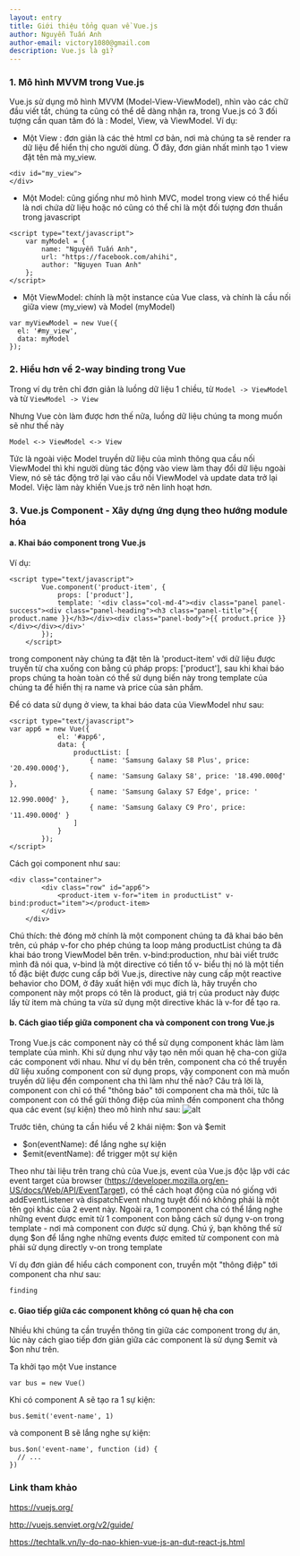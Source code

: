 ```yaml
---
layout: entry
title: Giới thiệu tổng quan về Vue.js
author: Nguyễn Tuấn Anh
author-email: victory1080@gmail.com
description: Vue.js là gì?
---
```


### 1. Mô hình MVVM trong Vue.js
Vue.js sử dụng mô hình MVVM (Model-View-ViewModel), nhìn vào các chữ đầu viết tắt, chúng ta cũng có thể dễ dàng nhận ra, trong Vue.js có 3 đối tượng cần quan tâm đó là : Model, View, và ViewModel.
Ví dụ:

* Một View : đơn giản là các thẻ html cơ bản, nơi mà chúng ta sẽ render ra dữ liệu để hiển thị cho người dùng. Ở đây, đơn giản nhất mình tạo 1 view đặt tên mà my_view.

```
<div id="my_view">
</div>

```
* Một Model: cũng giống như mô hình MVC, model trong view có thể hiểu là nơi chứa dữ liệu hoặc nó cũng có thể chỉ là một đối tượng đơn thuần trong javascript

```
<script type="text/javascript">
	var myModel = {
		name: "Nguyễn Tuấn Anh",
		url: "https://facebook.com/ahihi",
		author: "Nguyen Tuan Anh"
	};
</script>

```
* Một ViewModel: chính là một instance của Vue class, và chính là cầu nối giữa view (my_view) và Model (myModel)


```
var myViewModel = new Vue({
  el: '#my_view',
  data: myModel
});
```


### 2. Hiểu hơn về 2-way binding trong Vue
Trong ví dụ trên chỉ đơn giản là luồng dữ liệu 1 chiều, từ `Model -> ViewModel` và từ `ViewModel -> View`

Nhưng Vue còn làm được hơn thế nữa, luồng dữ liệu chúng ta mong muốn sẽ như thế này

```
Model <-> ViewModel <-> View
```
Tức là ngoài việc Model truyền dữ liệu của mình thông qua cầu nối ViewModel thì khi người dùng tác động vào view làm thay đổi dữ liệu ngoài View, nó sẽ tác động trở lại vào cầu nối ViewModel và update data trở lại Model. Việc làm này khiến Vue.js trở nên linh hoạt hơn.

### 3. Vue.js Component - Xây dựng ứng dụng theo hướng module hóa
#### a. Khai báo component trong Vue.js

Ví dụ:
```
<script type="text/javascript">
		Vue.component('product-item', {
			props: ['product'],
			template: '<div class="col-md-4"><div class="panel panel-success"><div class="panel-heading"><h3 class="panel-title">{{ product.name }}</h3></div><div class="panel-body">{{ product.price }}</div></div></div>'
		});
	</script>
```

trong component này chúng ta đặt tên là 'product-item' với dữ liệu được truyền từ cha xuống con bằng cú pháp props: ['product'], sau khi khai báo props chúng ta hoàn toàn có thể sử dụng biến này trong template của chúng ta để hiển thị ra name và price của sản phẩm.

Để có data sử dụng ở view, ta khai báo data của ViewModel như sau:

```
<script type="text/javascript">
var app6 = new Vue({
			el: '#app6',
			data: {
				productList: [
					{ name: 'Samsung Galaxy S8 Plus', price: '20.490.000₫'},
					{ name: 'Samsung Galaxy S8', price: '18.490.000₫' },
					{ name: 'Samsung Galaxy S7 Edge', price: ' 12.990.000₫' },
					{ name: 'Samsung Galaxy C9 Pro', price: '11.490.000₫' }
				]
			}
		});
</script>

```

Cách gọi component như sau:

```
<div class="container">
		<div class="row" id="app6">
			<product-item v-for="item in productList" v-bind:product="item"></product-item>
		</div>
	</div>
```

Chú thích: thẻ đóng mở <product-item> chính là một component chúng ta đã khai báo bên trên, cú pháp v-for cho phép chúng ta loop mảng productList chúng ta đã khai báo trong ViewModel bên trên. v-bind:production, như bài viết trước mình đã nói qua, v-bind là một directive có tiền tố v- biểu thị nó là một tiền tố đặc biệt được cung cấp bởi Vue.js, directive này cung cấp một reactive behavior cho DOM, ở đây xuất hiện với mục đích là, hãy truyền cho component này một props có tên là product, giá trị của product này được lấy từ item mà chúng ta vừa sử dụng một directive khác là v-for để tạo ra.

#### b. Cách giao tiếp giữa component cha và component con trong Vue.js
Trong Vue.js các component này có thể sử dụng component khác làm làm template của mình. Khi sử dụng như vậy tạo nên mối quan hệ cha-con giữa các component với nhau. Như ví dụ bên trên, component cha có thể truyền dữ liệu xuống component con sử dụng props, vậy component con mà muốn truyền dữ liệu đến component cha thì làm như thế nào? Câu trả lời là, component con chỉ có thể "thông báo" tới component cha mà thôi, tức là component con có thể gửi thông điệp của mình đến component cha thông qua các event (sự kiện) theo mô hình như sau:
![alt](https://drive.google.com/uc?id=0B05rqFCwNCjkUldSUzZldURIRjg&export=download)

Trước tiên, chúng ta cần hiểu về 2 khái niệm: $on và $emit

* $on(eventName): để lắng nghe sự kiện
* $emit(eventName): để trigger một sự kiện

Theo như tài liệu trên trang chủ của Vue.js, event của Vue.js độc lập với các event target của browser (https://developer.mozilla.org/en-US/docs/Web/API/EventTarget), có thể cách hoạt động của nó giống với addEventListener và dispatchEvent nhưng tuyệt đối nó không phải là một tên gọi khác của 2 event này.
Ngoài ra, 1 component cha có thể lắng nghe những event được emit từ 1 component con bằng cách sử dụng v-on trong template - nơi mà component con được sử dụng. Chú ý, bạn không thể sử dụng $on để lắng nghe những events được emited từ component con mà phải sử dụng directly v-on trong template

Ví dụ đơn giản để hiểu cách component con, truyền một "thông điệp" tới component cha như sau:

```
finding
```

#### c. Giao tiếp giữa các component không có quan hệ cha con
Nhiều khi chúng ta cần truyền thông tin giữa các component trong dự án, lúc này cách giao tiếp đơn giản giữa các component là sử dụng $emit và $on như trên.

Ta khởi tạo một Vue instance

```
var bus = new Vue()
```

Khi có component A sẽ tạo ra 1 sự kiện:
```
bus.$emit('event-name', 1)
```
và component B sẽ lắng nghe sự kiện:
```
bus.$on('event-name', function (id) {
  // ...
})
```
### Link tham khảo
<a href="https://vuejs.org/">https://vuejs.org/</a> 

<a href="http://vuejs.senviet.org/v2/guide/">http://vuejs.senviet.org/v2/guide/</a>

<a href="https://techtalk.vn/ly-do-nao-khien-vue-js-an-dut-react-js.html">https://techtalk.vn/ly-do-nao-khien-vue-js-an-dut-react-js.html</a>